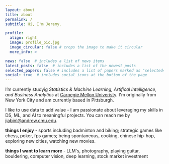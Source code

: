 ```yaml
---
layout: about
title: about
permalink: /
subtitle: Hi, I'm Jeremy.

profile:
  align: right
  image: profile_pic.jpg
  image_circular: false # crops the image to make it circular
  more_info: >

news: false  # includes a list of news items
latest_posts: false  # includes a list of the newest posts
selected_papers: false # includes a list of papers marked as "selected={true}"
social: true  # includes social icons at the bottom of the page
---
```


I’m currently studyig <em>Statistics & Machine Learning, Artifical Intelligence, and Business Analytics</em> at <a href='https://www.cmu.edu/'>Carnegie Mellon Univeristy</a>. I'm originally from New York City and am currently based in Pittsburgh.

I like to use data to add value - I am passionate about leveraging my skills in DS, ML, and AI to meaningful projects. You can reach me by [jiabinl@andrew.cmu.edu](mailto:“jiabinl@andrew.cmu.edu").

<strong>things I enjoy</strong> - sports including badminton and biking; strategic games like chess, poker, fps games; being spontaneous, cooking, chinese hip-hop, exploring new cities, watching new movies. 

<strong>things I want to learn more</strong> - LLM's, photography, playing guitar, bouldering, computer vision, deep learning, stock market investment